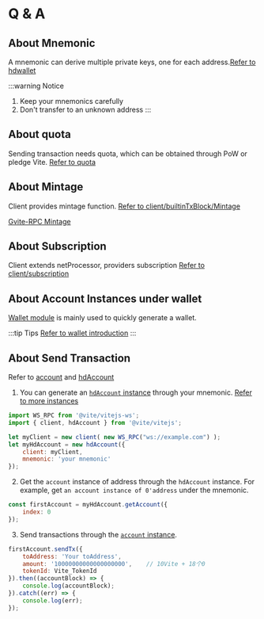 # Q & A

## About Mnemonic

A mnemonic can derive multiple private keys, one for each address.[Refer to hdwallet](/tutorial/wallet/hdwallet.md)

:::warning Notice
1. Keep your mnemonics carefully
2. Don't transfer to an unknown address
:::

## About quota

Sending transaction needs quota, which can be obtained through PoW or pledge Vite. [Refer to quota](/tutorial/rule/quota)

## About Mintage

Client provides mintage function. [Refer to client/builtinTxBlock/Mintage](./client/builtinTxBlock)

[Gvite-RPC Mintage](../rpc/mintage)

## About Subscription

Client extends netProcessor, providers subscription [Refer to client/subscription](./client/subscribe)

## About Account Instances under wallet

[Wallet module](./wallet/wallet) is mainly used to quickly generate a wallet.

:::tip Tips
[Refer to wallet introduction](./wallet/wallet)
:::

## About Send Transaction
Refer to [account](./wallet/account) and [hdAccount](./wallet/hdAccount)

1. You can generate an [`hdAccount` instance](./wallet/hdAccount) through your mnemonic. [Refer to more instances](./wallet/wallet)

```javascript
import WS_RPC from '@vite/vitejs-ws';
import { client, hdAccount } from '@vite/vitejs';

let myClient = new client( new WS_RPC("ws://example.com") );
let myHdAccount = new hdAccount({ 
    client: myClient,
    mnemonic: 'your mnemonic'
});
```

2. Get the `account` instance of address through the `hdAccount` instance. For example, get `an account instance of 0'address` under the mnemonic.

```javascript
const firstAccount = myHdAccount.getAccount({
    index: 0
});
```

3. Send transactions through the [`account` instance](./wallet/account).

```javascript
firstAccount.sendTx({
    toAddress: 'Your toAddress',
    amount: '10000000000000000000',    // 10Vite + 18个0
    tokenId: Vite_TokenId
}).then((accountBlock) => {
    console.log(accountBlock);
}).catch((err) => {
    console.log(err);
});
```
